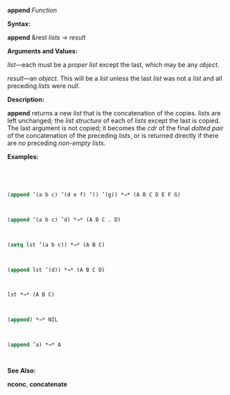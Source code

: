 **append** *Function* 



**Syntax:** 



**append** &rest *lists → result* 



**Arguments and Values:** 



*list*—each must be a *proper list* except the last, which may be any *object*. 







 



 



*result*—an *object*. This will be a *list* unless the last *list* was not a *list* and all preceding *lists* were *null*. 



**Description:** 



**append** returns a new *list* that is the concatenation of the copies. *lists* are left unchanged; the *list structure* of each of *lists* except the last is copied. The last argument is not copied; it becomes the *cdr* of the final *dotted pair* of the concatenation of the preceding *lists*, or is returned directly if there are no preceding *non-empty lists*. 



**Examples:**
```lisp
 



(append ’(a b c) ’(d e f) ’() ’(g)) *→* (A B C D E F G) 



(append ’(a b c) ’d) *→* (A B C . D) 



(setq lst ’(a b c)) *→* (A B C) 



(append lst ’(d)) *→* (A B C D) 



lst *→* (A B C) 



(append) *→* NIL 



(append ’a) *→* A 




```
**See Also:** 



**nconc**, **concatenate** 



